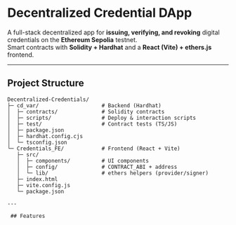 #  Decentralized Credential DApp

A full-stack decentralized app for **issuing, verifying, and revoking** digital credentials on the **Ethereum Sepolia** testnet.  
Smart contracts with **Solidity + Hardhat** and a **React (Vite) + ethers.js** frontend.

---

##  Project Structure

```text
Decentralized-Credentials/
├─ cd_var/                    # Backend (Hardhat)
│  ├─ contracts/              # Solidity contracts
│  ├─ scripts/                # Deploy & interaction scripts
│  ├─ test/                   # Contract tests (TS/JS)
│  ├─ package.json
│  ├─ hardhat.config.cjs
│  └─ tsconfig.json
└─ Credentials_FE/            # Frontend (React + Vite)
   ├─ src/
   │  ├─ components/          # UI components
   │  ├─ config/              # CONTRACT_ABI + address
   │  └─ lib/                 # ethers helpers (provider/signer)
   ├─ index.html
   ├─ vite.config.js
   └─ package.json

---

 ## Features
